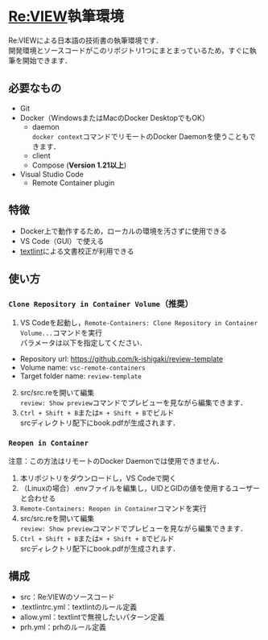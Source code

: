 # [Re:VIEW](https://reviewml.org/ja/)執筆環境

Re:VIEWによる日本語の技術書の執筆環境です．  
開発環境とソースコードがこのリポジトリ1つにまとまっているため，すぐに執筆を開始できます．

## 必要なもの

* Git
* Docker（WindowsまたはMacのDocker DesktopでもOK）
    * daemon  
        `docker context`コマンドでリモートのDocker Daemonを使うこともできます．
    * client
    * Compose (__Version 1.21以上__)
* Visual Studio Code  
    * Remote Container plugin

## 特徴

* Docker上で動作するため，ローカルの環境を汚さずに使用できる
* VS Code（GUI）で使える
* [textlint](https://github.com/textlint/textlint)による文書校正が利用できる

## 使い方

### `Clone Repository in Container Volume`（推奨）

1. VS Codeを起動し，`Remote-Containers: Clone Repository in Container Volume...`コマンドを実行  
  パラメータは以下を指定してください．
  * Repository url: https://github.com/k-ishigaki/review-template
  * Volume name: `vsc-remote-containers`
  * Target folder name: `review-template`
2. src/src.reを開いて編集  
  `review: Show preview`コマンドでプレビューを見ながら編集できます．
3. `Ctrl + Shift + B`または`⌘ + Shift + B`でビルド  
  srcディレクトリ配下にbook.pdfが生成されます．

### `Reopen in Container`

注意：この方法はリモートのDocker Daemonでは使用できません．

1. 本リポジトリをダウンロードし，VS Codeで開く
2. （Linuxの場合）.envファイルを編集し，UIDとGIDの値を使用するユーザーと合わせる
3. `Remote-Containers: Reopen in Container`コマンドを実行
4. src/src.reを開いて編集  
  `review: Show preview`コマンドでプレビューを見ながら編集できます．
5. `Ctrl + Shift + B`または`⌘ + Shift + B`でビルド  
  srcディレクトリ配下にbook.pdfが生成されます．

## 構成

* src：Re:VIEWのソースコード
* .textlintrc.yml：textlintのルール定義
* allow.yml：textlintで無視したいパターン定義
* prh.yml：prhのルール定義
